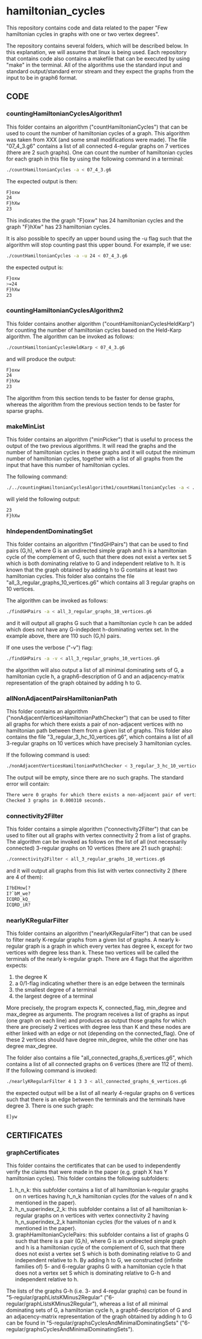 # hamiltonian_cycles
This repository contains code and data related to the paper "Few hamiltonian cycles in graphs with one or two vertex degrees".

The repository contains several folders, which will be described below. In this explanation, we will assume that linux is being used. Each repository that contains code also contains a makefile that can be executed by using "make" in the terminal. All of the algorithms use the standard input and standard output/standard error stream and they expect the graphs from the input to be in graph6 format.


## CODE
### countingHamiltonianCyclesAlgorithm1
This folder contains an algorithm ("countHamiltonianCycles") that can be used to count the number of hamiltonian cycles of a graph. This algorithm was taken from XXX (and some small modifications were made). The file "07_4_3.g6" contains a list of all connected 4-regular graphs on 7 vertices (there are 2 such graphs). One can count the number of hamiltonian cycles for each graph in this file by using the following command in a terminal:

```bash
./countHamiltonianCycles -a < 07_4_3.g6
```

The expected output is then:
```bash
F}oxw
24
F}hXw
23
```

This indicates the the graph "F}oxw" has 24 hamiltonian cycles and the graph "F}hXw" has 23 hamiltonian cycles.

It is also possible to specify an upper bound using the -u flag such that the algorithm will stop counting past this upper bound. For example, if we use:
```bash
./countHamiltonianCycles -a -u 24 < 07_4_3.g6
```

the expected output is:

```bash
F}oxw
>=24
F}hXw
23
```

### countingHamiltonianCyclesAlgorithm2
This folder contains another algorithm ("countHamiltonianCyclesHeldKarp") for counting the number of hamiltonian cycles based on the Held-Karp algorithm. The algorithm can be invoked as follows:

```bash
./countHamiltonianCyclesHeldKarp < 07_4_3.g6
```

and will produce the output:
```bash
F}oxw
24
F}hXw
23
```

The algorithm from this section tends to be faster for dense graphs, whereas the algorithm from the previous section tends to be faster for sparse graphs.

### makeMinList
This folder contains an algorithm ("minPicker") that is useful to process the output of the two previous algorithms. It will read the graphs and the number of hamiltonian cycles in these graphs and it will output the minimum number of hamiltonian cycles, together with a list of all graphs from the input that have this number of hamiltonian cycles.

The following command:
```bash
./../countingHamiltonianCyclesAlgorithm1/countHamiltonianCycles -a < ../countingHamiltonianCyclesAlgorithm1/07_4_3.g6 | ./minPicker
```

will yield the following output:
```bash
23
F}hXw
```

### hIndependentDominatingSet
This folder contains an algorithm ("findGHPairs") that can be used to find pairs (G,h), where G is an undirected simple graph and h is a hamiltonian cycle of the complement of G, such that there does not exist a vertex set S which is both dominating relative to G and independent relative to h. It is known that the graph obtained by adding h to G contains at least two hamiltonian cycles. This folder also contains the file "all_3_regular_graphs_10_vertices.g6" which contains all 3 regular graphs on 10 vertices.

The algorithm can be invoked as follows:
```bash
./findGHPairs -a < all_3_regular_graphs_10_vertices.g6
```

and it will output all graphs G such that a hamiltonian cycle h can be added which does not have any G-indepdent h-dominating vertex set. In the example above, there are 110 such (G,h) pairs.

If one uses the verbose ("-v") flag:
```bash
./findGHPairs -a -v < all_3_regular_graphs_10_vertices.g6
```

the algorithm will also output a list of all minimal dominating sets of G, a hamiltonian cycle h, a graph6-description of G and an adjacency-matrix representation of the graph obtained by adding h to G.

### allNonAdjacentPairsHamiltonianPath
This folder contains an algorithm ("nonAdjacentVerticesHamiltonianPathChecker") that can be used to filter all graphs for which there exists a pair of non-adjacent vertices with no hamiltonian path between them from a given list of graphs. This folder also contains the file "3_regular_3_hc_10_vertices.g6", which contains a list of all 3-regular graphs on 10 vertices which have precisely 3 hamiltonian cycles.

If the following command is used:
```bash
./nonAdjacentVerticesHamiltonianPathChecker < 3_regular_3_hc_10_vertices.g6
```

The output will be empty, since there are no such graphs.  The standard error will contain:
```bash
There were 0 graphs for which there exists a non-adjacent pair of vertices with no hamiltonian path between them
Checked 3 graphs in 0.000310 seconds.
```
 
### connectivity2Filter
This folder contains a simple algorithm ("connectivity2Filter") that can be used to filter out all graphs with vertex connectivity 2 from a list of graphs. The algorithm can be invoked as follows on the list of all (not necessarily connected) 3-regular graphs on 10 vertices (there are 21 such graphs):

```bash
./connectivity2Filter < all_3_regular_graphs_10_vertices.g6
```

and it will output all graphs from this list with vertex connectivity 2 (there are 4 of them):
```bash
I?bEHow[?
I?`bM_we?
ICQRD_kQ_
ICQRD_iR?
```

### nearlyKRegularFilter
This folder contains an algorithm ("nearlyKRegularFilter") that can be used to filter nearly K-regular graphs from a given list of graphs. A nearly k-regular graph is a graph in which every vertex has degree k, except for two vertices with degree less than k. These two vertices will be called the terminals of the nearly k-regular graph. There are 4 flags that the algorithm expects:
1) the degree K
2) a 0/1-flag indicating whether there is an edge between the terminals
3) the smallest degree of a terminal
4) the largest degree of a terminal

More precisely, the program expects K, connected_flag, min_degree and max_degree as arguments.
The program receives a list of graphs as input (one graph on each line) and produces as output those graphs for which there are precisely 2 vertices with degree less than K and these nodes are either linked with an edge or not (depending on the connected_flag). One of these 2 vertices should have degree min_degree, while the other one has degree max_degree.

The folder also contains a file "all_connected_graphs_6_vertices.g6", which contains a list of all connected graphs on 6 vertices (there are 112 of them). If the following command is invoked:

```bash
./nearlyKRegularFilter 4 1 3 3 < all_connected_graphs_6_vertices.g6
```

the expected output will be a list of all nearly 4-regular graphs on 6 vertices such that there is an edge between the terminals and the terminals have degree 3. There is one such graph:
```bash
E]yw
```

## CERTIFICATES
### graphCertificates
This folder contains the certificates that can be used to independently verify the claims that were made in the paper (e.g. graph X has Y hamiltonian cycles). This folder contains the following subfolders:
1) h_n_k: this subfolder contains a list of all hamiltonian k-regular graphs on n vertices having h_n_k hamiltonian cycles (for the values of n and k mentioned in the paper).
2) h_n_superindex_2_k: this subfolder contains a list of all hamiltonian k-regular graphs on n vertices with vertex connectivity 2 having h_n_superindex_2_k hamiltonian cycles (for the values of n and k mentioned in the paper).
3) graphHamiltonianCyclePairs: this subfolder contains a list of graphs G such that there is a pair (G,h), where G is an undirected simple graph and h is a hamiltonian cycle of the complement of G, such that there does not exist a vertex set S which is both dominating relative to G and independent relative to h. By adding h to G, we constructed (infinite families of) 5- and 6-regular graphs G with a hamiltonian cycle h that does not a vertex set S which is dominating relative to G-h and independent relative to h. 

The lists of the graphs G-h (i.e. 3- and 4-regular graphs) can be found in "5-regular/graphListsKMinus2Regular" ("6-regular/graphListsKMinus2Regular"), whereas a list of all minimal dominating sets of G, a hamiltonian cycle h, a graph6-description of G and an adjacency-matrix representation of the graph obtained by adding h to G can be found in "5-regular/graphsCyclesAndMinimalDominatingSets" ("6-regular/graphsCyclesAndMinimalDominatingSets").
